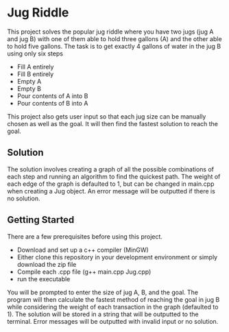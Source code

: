 # Jug Riddle
This project solves the popular jug riddle where you have two jugs (jug A and jug B) with one of them able to hold three gallons (A) and the other able to hold five gallons. The task is to get exactly 4 gallons of water in the jug B using only six steps
* Fill A entirely
* Fill B entirely
* Empty A
* Empty B
* Pour contents of A into B
* Pour contents of B into A

This project also gets user input so that each jug size can be manually chosen as well as the goal. It will then find the fastest solution to reach the goal. 

## Solution
The solution involves creating a graph of all the possible combinations of each step and running an algorithm to find the quickest path. The weight of each edge of the graph is defaulted to 1, but can be changed in main.cpp when creating a Jug object. An error message will be outputted if there is no solution.

## Getting Started
There are a few prerequisites before using this project.
* Download and set up a c++ compiler (MinGW)
* Either clone this repository in your development environment or simply download the zip file
* Compile each .cpp file (g++ main.cpp Jug.cpp)
* run the executable

You will be prompted to enter the size of jug A, B, and the goal. The program will then calculate the fastest method of reaching the goal in jug B while considering the weight of each transaction in the graph (defaulted to 1). The solution will be stored in a string that will be outputted to the terminal. Error messages will be outputted with invalid input or no solution.
